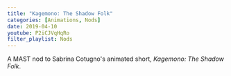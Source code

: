 ```yaml
---
title: "Kagemono: The Shadow Folk"
categories: [Animations, Nods]
date: 2019-04-10
youtube: P2iCJVqHqRo
filter_playlist: Nods
---
```


A MAST nod to Sabrina Cotugno's animated short, _Kagemono: The Shadow Folk_.